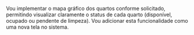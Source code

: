 Vou implementar o mapa gráfico dos quartos conforme solicitado, permitindo visualizar claramente o status de cada quarto (disponível, ocupado ou pendente de limpeza). Vou adicionar esta funcionalidade como uma nova tela no sistema.
